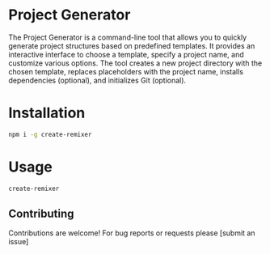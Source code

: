 # Project Generator

The Project Generator is a command-line tool that allows you to quickly generate project structures based on predefined templates. It provides an interactive interface to choose a template, specify a project name, and customize various options. The tool creates a new project directory with the chosen template, replaces placeholders with the project name, installs dependencies (optional), and initializes Git (optional).

# Installation

```bash
npm i -g create-remixer
```
# Usage

```bash
create-remixer
```

## Contributing

Contributions are welcome! For bug reports or requests please [submit an issue]
